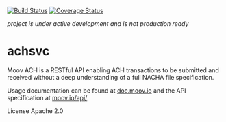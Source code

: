 [![Build Status](https://travis-ci.org/moov-io/achsvc.svg?branch=master)](https://travis-ci.org/moov-io/achsvc)
[![Coverage Status](https://coveralls.io/repos/github/moov-io/achsvc/badge.svg?branch=master)](https://coveralls.io/github/moov-io/achsvc?branch=master)

*project is under active development and is not production ready*

achsvc
===
Moov ACH is a RESTful API enabling ACH transactions to be submitted and received without a deep understanding of a full NACHA file specification.

Usage documentation can be found at [doc.moov.io](http://doc.moov.io) and the API specification at [moov.io/api/](http://moov.io/api/)

License Apache 2.0
    
